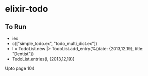# elixir-todo

## To Run

* iex
* c(["simple_todo.ex", "todo_multi_dict.ex"])
* l = TodoList.new |> TodoList.add_entry(%{date: {2013,12,19}, title: "Dentist"})
* TodoList.entries(l, {2013,12,19})

Upto page 104
